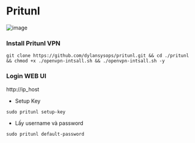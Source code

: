 # Pritunl

![image](https://github.com/user-attachments/assets/eebb9c96-d13e-48f2-b280-e1ce0b75ea63)


### Install Pritunl VPN
```
git clone https://github.com/dylansysops/pritunl.git && cd ./pritunl && chmod +x ./openvpn-intsall.sh && ./openvpn-intsall.sh -y
```

### Login WEB UI

http://ip_host

- Setup Key
```
sudo pritunl setup-key 
```

- Lấy username và password
```
sudo pritunl default-password 
```
 
